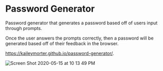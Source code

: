 # Password Generator

Password generator that generates a password based off of users input through prompts.

Once the user answers the prompts correctly, then a password will be generated based off of their feedback in the browser.

https://kaileymorter.github.io/password-generator/.

![Screen Shot 2020-05-15 at 10 13 49 PM](https://user-images.githubusercontent.com/62969025/82110238-c8510f00-96f9-11ea-91ed-38919501a632.png)


